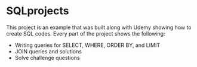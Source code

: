 # SQLprojects
This project is an example that was built along with Udemy showing how to create SQL codes. Every part of the project shows the following:

* Writing queries for SELECT, WHERE, ORDER BY, and LIMIT
* JOIN queries and solutions
* Solve challenge questions
